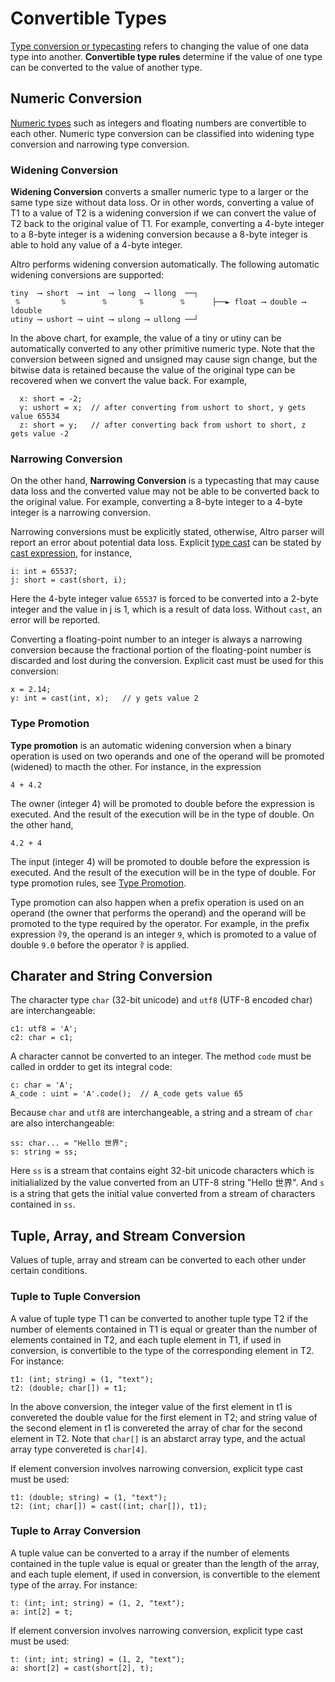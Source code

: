 # Convertible Types

[Type conversion or typecasting](https://en.wikibooks.org/wiki/Computer_Programming/Type_conversion) refers to changing the value of one data type into another. **Convertible type rules** determine if the value of one type can be converted to the value of another type.

## Numeric Conversion

[Numeric types](TypeNumeric.md) such as integers and floating numbers are convertible to each other. Numeric type conversion can be classified into widening type conversion and narrowing type conversion.

### Widening Conversion

**Widening Conversion** converts a smaller numeric type to a larger or the same type size without data loss. Or in other words, converting a value of T1 to a value of T2 is a widening conversion if we can convert the value of T2 back to the original value of T1. For example, converting a 4-byte integer to a 8-byte integer is a widening conversion because a 8-byte integer is able to hold any value of a 4-byte integer.

Altro performs widening conversion automatically. The following automatic widening conversions are supported:
```
tiny  ⟶ short  ⟶ int  ⟶ long  ⟶ llong  ──┐
 ⥮         ⥮        ⥮       ⥮        ⥮      ├──► float ⟶ double ⟶ ldouble
utiny ⟶ ushort ⟶ uint ⟶ ulong ⟶ ullong ──┘
```
In the above chart, for example, the value of a tiny or utiny can be automatically converted to any other primitive numeric type. Note that the conversion between signed and unsigned may cause sign change, but the bitwise data is retained because the value of the original type can be recovered when we convert the value back. For example,
```altro
  x: short = -2;
  y: ushort = x;  // after converting from ushort to short, y gets value 65534
  z: short = y;   // after converting back from ushort to short, z gets value -2
```

### Narrowing Conversion

On the other hand, **Narrowing Conversion** is a typecasting that may cause data loss and the converted value may not be able to be converted back to the original value. For example, converting a 8-byte integer to a 4-byte integer is a narrowing conversion.
 
Narrowing conversions must be explicitly stated, otherwise, Altro parser will report an error about potential data loss. Explicit [type cast](TypeCast.md) can be stated by [cast expression](Expressions.md), for instance,
```altro
i: int = 65537;
j: short = cast(short, i);
```
Here the 4-byte integer value `65537` is forced to be converted into a 2-byte integer and the value in j is 1, which is a result of data loss. Without `cast`, an error will be reported.

Converting a floating-point number to an integer is always a narrowing conversion because the fractional portion of the floating-point number is discarded and lost during the conversion. Explicit cast must be used for this conversion:
```altro
x = 2.14;
y: int = cast(int, x);   // y gets value 2
```

### Type Promotion

**Type promotion** is an automatic widening conversion when a binary operation is used on two operands and one of the operand will be promoted (widened) to macth the other. For instance, in the expression
```altro
4 + 4.2
```
The owner (integer 4) will be promoted to double before the expression is executed. And the result of the execution will be in the type of double. On the other hand,
```altro
4.2 + 4
```
The input (integer 4) will be promoted to double before the expression is executed. And the result of the execution will be in the type of double. For type promotion rules, see [Type Promotion](TypePromotion.md).

Type promotion can also happen when a prefix operation is used on an operand (the owner that performs the operand) and the operand will be promoted to the type required by the operator. For example, in the prefix expression `∛9`, the operand is an integer `9`, which is promoted to a value of double `9.0` before the operator `∛` is applied.

## Charater and String Conversion

The character type `char` (32-bit unicode) and `utf8` (UTF-8 encoded char) are interchangeable:
```altro
c1: utf8 = 'A';
c2: char = c1;
```
A character cannot be converted to an integer. The method `code` must be called in ordder to get its integral code:
```altro
c: char = 'A';
A_code : uint = 'A'.code();  // A_code gets value 65
```
Because `char` and `utf8` are interchangeable, a string and a stream of `char` are also interchangeable:
```altro
ss: char... = "Hello 世界";
s: string = ss;
```
Here `ss` is a stream that contains eight 32-bit unicode characters which is initialialized by the value converted from an UTF-8 string "Hello 世界". And `s` is a string that gets the initial value converted from a stream of characters contained in `ss`.

## Tuple, Array, and Stream Conversion

Values of tuple, array and stream can be converted to each other under certain conditions.

### Tuple to Tuple Conversion

A value of tuple type T1 can be converted to another tuple type T2 if the number of elements contained in T1 is equal or greater than the number of elements contained in T2, and each tuple element in T1, if used in conversion,  is convertible to the type of the corresponding element in T2. For instance:
```altro
t1: (int; string) = (1, "text");
t2: (double; char[]) = t1;
```
In the above conversion, the integer value of the first element in t1 is convereted the double value for the first element in T2; and string value of the second element in t1 is convereted the array of char for the second element in T2. Note that `char[]` is an abstarct array type, and the actual array type convereted is `char[4]`.

If element conversion involves narrowing conversion, explicit type cast must be used:
```altro
t1: (double; string) = (1, "text");
t2: (int; char[]) = cast((int; char[]), t1);
```
### Tuple to Array Conversion

A tuple value can be converted to a array if the number of elements contained in the tuple value is equal or greater than the length of the array, and each tuple element, if used in conversion,  is convertible to the element type of the array. For instance:
```altro
t: (int; int; string) = (1, 2, "text");
a: int[2] = t;
```
If element conversion involves narrowing conversion, explicit type cast must be used:
```altro
t: (int; int; string) = (1, 2, "text");
a: short[2] = cast(short[2], t);
```
